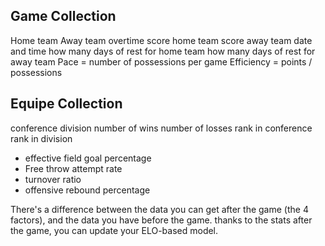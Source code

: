 Game Collection
---------------
Home team
Away team
overtime
score home team
score away team
date and time
how many days of rest for home team
how many days of rest for away team
Pace = number of possessions per game
Efficiency = points / possessions


Equipe Collection
-----------------
conference
division
number of wins
number of losses
rank in conference
rank in division
- effective field goal percentage
- Free throw attempt rate
- turnover ratio
- offensive rebound percentage

There's a difference between the data you can get after the game (the 4 factors),
and the data you have before the game.
thanks to the stats after the game, you can update your ELO-based model.
